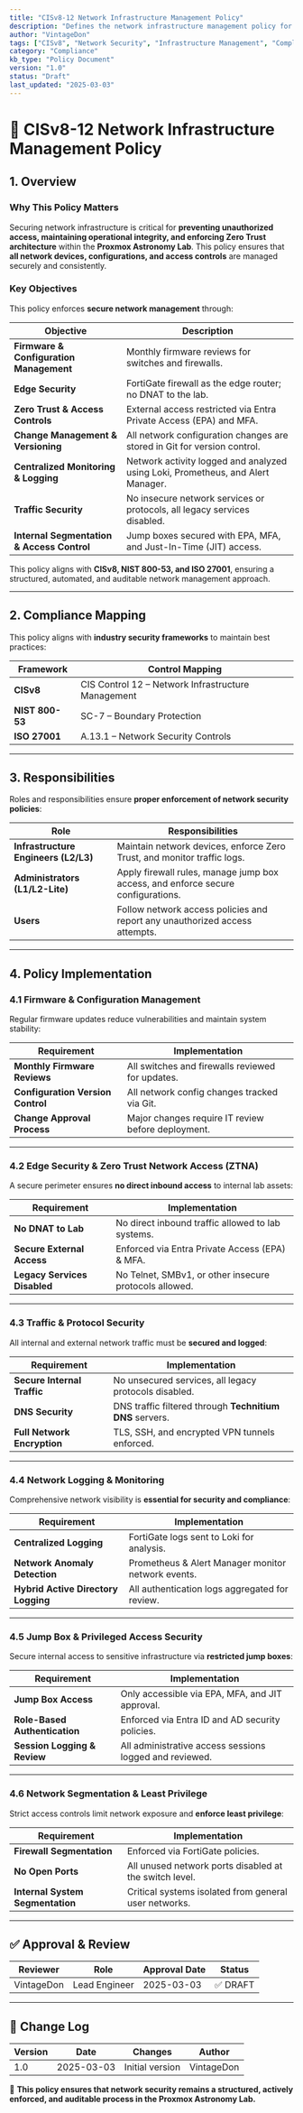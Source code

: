 ```yaml
---
title: "CISv8-12 Network Infrastructure Management Policy"
description: "Defines the network infrastructure management policy for the Proxmox Astronomy Lab, ensuring secure deployment, monitoring, and maintenance of network assets and traffic controls."
author: "VintageDon"
tags: ["CISv8", "Network Security", "Infrastructure Management", "Compliance", "Zero Trust"]
category: "Compliance"
kb_type: "Policy Document"
version: "1.0"
status: "Draft"
last_updated: "2025-03-03"
---
```


# **📜 CISv8-12 Network Infrastructure Management Policy**

## **1. Overview**

### **Why This Policy Matters**

Securing network infrastructure is critical for **preventing unauthorized access, maintaining operational integrity, and enforcing Zero Trust architecture** within the **Proxmox Astronomy Lab**. This policy ensures that **all network devices, configurations, and access controls** are managed securely and consistently.

### **Key Objectives**

This policy enforces **secure network management** through:

| **Objective** | **Description** |
|--------------|----------------|
| **Firmware & Configuration Management** | Monthly firmware reviews for switches and firewalls. |
| **Edge Security** | FortiGate firewall as the edge router; no DNAT to the lab. |
| **Zero Trust & Access Controls** | External access restricted via Entra Private Access (EPA) and MFA. |
| **Change Management & Versioning** | All network configuration changes are stored in Git for version control. |
| **Centralized Monitoring & Logging** | Network activity logged and analyzed using Loki, Prometheus, and Alert Manager. |
| **Traffic Security** | No insecure network services or protocols, all legacy services disabled. |
| **Internal Segmentation & Access Control** | Jump boxes secured with EPA, MFA, and Just-In-Time (JIT) access. |

This policy aligns with **CISv8, NIST 800-53, and ISO 27001**, ensuring a structured, automated, and auditable network management approach.

---

## **2. Compliance Mapping**

This policy aligns with **industry security frameworks** to maintain best practices:

| **Framework** | **Control Mapping** |
|--------------|------------------|
| **CISv8** | CIS Control 12 – Network Infrastructure Management |
| **NIST 800-53** | SC-7 – Boundary Protection |
| **ISO 27001** | A.13.1 – Network Security Controls |

---

## **3. Responsibilities**

Roles and responsibilities ensure **proper enforcement of network security policies**:

| **Role** | **Responsibilities** |
|---------|----------------------|
| **Infrastructure Engineers (L2/L3)** | Maintain network devices, enforce Zero Trust, and monitor traffic logs. |
| **Administrators (L1/L2-Lite)** | Apply firewall rules, manage jump box access, and enforce secure configurations. |
| **Users** | Follow network access policies and report any unauthorized access attempts. |

---

## **4. Policy Implementation**

### **4.1 Firmware & Configuration Management**

Regular firmware updates reduce vulnerabilities and maintain system stability:

| **Requirement** | **Implementation** |
|--------------|------------------|
| **Monthly Firmware Reviews** | All switches and firewalls reviewed for updates. |
| **Configuration Version Control** | All network config changes tracked via Git. |
| **Change Approval Process** | Major changes require IT review before deployment. |

---

### **4.2 Edge Security & Zero Trust Network Access (ZTNA)**

A secure perimeter ensures **no direct inbound access** to internal lab assets:

| **Requirement** | **Implementation** |
|--------------|------------------|
| **No DNAT to Lab** | No direct inbound traffic allowed to lab systems. |
| **Secure External Access** | Enforced via Entra Private Access (EPA) & MFA. |
| **Legacy Services Disabled** | No Telnet, SMBv1, or other insecure protocols allowed. |

---

### **4.3 Traffic & Protocol Security**

All internal and external network traffic must be **secured and logged**:

| **Requirement** | **Implementation** |
|--------------|------------------|
| **Secure Internal Traffic** | No unsecured services, all legacy protocols disabled. |
| **DNS Security** | DNS traffic filtered through **Technitium DNS** servers. |
| **Full Network Encryption** | TLS, SSH, and encrypted VPN tunnels enforced. |

---

### **4.4 Network Logging & Monitoring**

Comprehensive network visibility is **essential for security and compliance**:

| **Requirement** | **Implementation** |
|--------------|------------------|
| **Centralized Logging** | FortiGate logs sent to Loki for analysis. |
| **Network Anomaly Detection** | Prometheus & Alert Manager monitor network events. |
| **Hybrid Active Directory Logging** | All authentication logs aggregated for review. |

---

### **4.5 Jump Box & Privileged Access Security**

Secure internal access to sensitive infrastructure via **restricted jump boxes**:

| **Requirement** | **Implementation** |
|--------------|------------------|
| **Jump Box Access** | Only accessible via EPA, MFA, and JIT approval. |
| **Role-Based Authentication** | Enforced via Entra ID and AD security policies. |
| **Session Logging & Review** | All administrative access sessions logged and reviewed. |

---

### **4.6 Network Segmentation & Least Privilege**

Strict access controls limit network exposure and **enforce least privilege**:

| **Requirement** | **Implementation** |
|--------------|------------------|
| **Firewall Segmentation** | Enforced via FortiGate policies. |
| **No Open Ports** | All unused network ports disabled at the switch level. |
| **Internal System Segmentation** | Critical systems isolated from general user networks. |

---

## **✅ Approval & Review**  

| **Reviewer** | **Role** | **Approval Date** | **Status** |
|-------------|---------|------------------|------------|
| VintageDon | Lead Engineer | 2025-03-03 | ✅ DRAFT |  

---

## **📜 Change Log**  

| **Version** | **Date** | **Changes** | **Author** |
|------------|---------|-------------|------------|
| 1.0 | 2025-03-03 | Initial version | VintageDon |

🚀 **This policy ensures that network security remains a structured, actively enforced, and auditable process in the Proxmox Astronomy Lab.**
